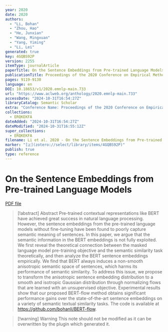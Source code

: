 ```yaml
---
year: 2020
date: 2020
authors:
  - "Li, Bohan"
  - "Zhou, Hao"
  - "He, Junxian"
  - "Wang, Mingxuan"
  - "Yang, Yiming"
  - "Li, Lei"
generated: true
key: 4GQBS92P
version: 2255
itemType: journalArticle
paperTitle: On the Sentence Embeddings from Pre-trained Language Models
publicationTitle: Proceedings of the 2020 Conference on Empirical Methods in Natural Language Processing (EMNLP)
pages: 9119-9130
language: en
DOI: 10.18653/v1/2020.emnlp-main.733
url: "https://www.aclweb.org/anthology/2020.emnlp-main.733"
accessDate: "2024-10-31T16:54:27Z"
libraryCatalog: Semantic Scholar
extra: "Conference Name: Proceedings of the 2020 Conference on Empirical Methods in Natural Language Processing (EMNLP) Place: Online Publisher: Association for Computational Linguistics"
collections:
  - ERQKEKFA
dateAdded: "2024-10-31T16:54:27Z"
dateModified: "2024-10-31T16:55:12Z"
super_collections:
  - ERQKEKFA
filename: Li et al. 2020 - On the Sentence Embeddings from Pre-trained Language Models.pdf
marker: "[🇿](zotero://select/library/items/4GQBS92P)"
publish: true
type: reference
---
```

# On the Sentence Embeddings from Pre-trained Language Models

[PDF file](/Papers/PDFs/Li%20et%20al.%202020%20-%20On%20the%20Sentence%20Embeddings%20from%20Pre-trained%20Language%20Models.pdf)

> [!abstract] Abstract
> Pre-trained contextual representations like BERT have achieved great success in natural language processing. However, the sentence embeddings from the pre-trained language models without fine-tuning have been found to poorly capture semantic meaning of sentences. In this paper, we argue that the semantic information in the BERT embeddings is not fully exploited. We first reveal the theoretical connection between the masked language model pre-training objective and the semantic similarity task theoretically, and then analyze the BERT sentence embeddings empirically. We find that BERT always induces a non-smooth anisotropic semantic space of sentences, which harms its performance of semantic similarity. To address this issue, we propose to transform the anisotropic sentence embedding distribution to a smooth and isotropic Gaussian distribution through normalizing flows that are learned with an unsupervised objective. Experimental results show that our proposed BERT-flow method obtains significant performance gains over the state-of-the-art sentence embeddings on a variety of semantic textual similarity tasks. The code is available at https://github.com/bohanli/BERT-flow.

>[!warning] Warning
> This note should not be modified as it can be overwritten by the plugin which generated it.

